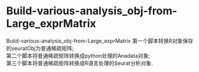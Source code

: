 # Build-various-analysis_obj-from-Large_exprMatrix
 Build-various-analysis_obj-from-Large_exprMatrix
第一个脚本转换R对象保存的seuratObj为普通稀疏矩阵;  
第二个脚本将普通稀疏矩阵转换成python处理的Anadata对象;  
第三个脚本将普通稀疏矩阵转换成R语言处理的Seurat分析对象.
